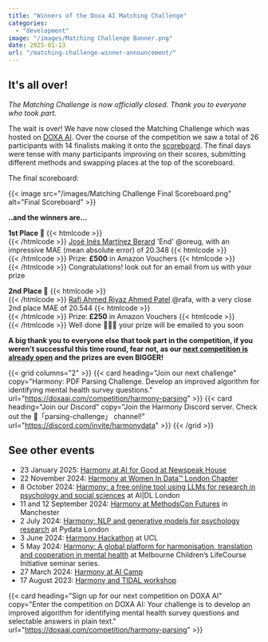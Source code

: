```yaml
---
title: "Winners of the Doxa AI Matching Challenge"
categories: 
  - "development"
image: "/images/Matching Challenge Banner.png"
date: 2025-01-13
url: "/matching-challenge-winner-announcement/"
---
```


## It's all over!

*The Matching Challenge is now officially closed. Thank you to everyone who took part.*


The wait is over! We have now closed the Matching Challenge which was hosted on [DOXA AI](https://doxaai.com/competition/harmony-matching). Over the course of the competition we saw a total of 26 participants with 14 finalists making it onto the [scoreboard](https://doxaai.com/competition/harmony-matching/scoreboard). The final days were tense with many participants improving on their scores, submitting different methods and swapping places at the top of the scoreboard.

The final scoreboard:

{{< image src="/images/Matching Challenge Final Scoreboard.png" alt="Final Scoreboard" >}}


**..and the winners are...**


**1st Place 🏅** {{< htmlcode >}}<br/>{{< /htmlcode >}}
[José Inés Martínez Berard](https://www.linkedin.com/in/jos%C3%A9-in%C3%A9s-mart%C3%ADnez-berard-7b86a9222/) 'End' @oreug, with an impressive MAE (mean absolute error) of 20.348 {{< htmlcode >}}<br/>{{< /htmlcode >}}
Prize: **£500** in Amazon Vouchers {{< htmlcode >}}<br/>{{< /htmlcode >}}
Congratulations! look out for an email from us with your prize


**2nd Place 🥈** {{< htmlcode >}}<br/>{{< /htmlcode >}}
[Rafi Ahmed Riyaz Ahmed Patel](https://www.linkedin.com/in/rafi-ahmed-patel-bb2954202) @rafa, with a very close 2nd place MAE of 20.544 {{< htmlcode >}}<br/>{{< /htmlcode >}}
Prize: **£250** in Amazon Vouchers {{< htmlcode >}}<br/>{{< /htmlcode >}}
Well done 👏👏👏 your prize will be emailed to you soon

**A big thank you to everyone else that took part in the competition, if you weren't successful this time round, fear not, as our [next competition is already open](https://doxaai.com/competition/harmony-parsing) and the prizes are even BIGGER!**


{{< grid columns="2" >}}
  {{< card heading="Join our next challenge" copy="Harmony: PDF Parsing Challenge. Develop an improved algorithm for identifying mental health survey questions." url="https://doxaai.com/competition/harmony-parsing" >}}
  {{< card heading="Join our Discord" copy="Join the Harmony Discord server. Check out the 🏅「parsing-challenge」 channel!" url="https://discord.com/invite/harmonydata" >}}
{{< /grid >}}




## See other events

* 23 January 2025: [Harmony at AI for Good at Newspeak House](/psychology-ai-tool/newspeak-house/)
* 22 November 2024: [Harmony at Women In Data™️ London Chapter](/open-source-for-social-science/women-in-data/)
* 8 October 2024: [Harmony: a free online tool using LLMs for research in psychology and social sciences](/psychology-ai-tool/aidl-meetup/)  at AI|DL London
* 11 and 12 September 2024: [Harmony at MethodsCon Futures](/ai-in-mental-health/harmony-at-methodscon-futures/
) in Manchester
* 2 July 2024: [Harmony: NLP and generative models for psychology research](/open-source-for-social-science/pydata-meetup/)  at Pydata London
* 3 June 2024: [Harmony Hackathon](/open-source-for-social-science/hackathon/) at UCL
* 5 May 2024: [Harmony: A global platform for harmonisation, translation and cooperation in mental health](/ai-in-mental-health/harmony-at-lifecourse-seminar/) at  Melbourne Children’s LifeCourse Initiative seminar series.
* 27 March 2024: [Harmony at AI Camp](/psychology-ai-tool/aicamp-meetup/)
* 17 August 2023: [Harmony and TIDAL workshop](/ai-in-mental-health/harmony-and-tidal-workshop)



{{< card heading="Sign up for our next competition on DOXA AI" copy="Enter the competition on DOXA AI: Your challenge is to develop an improved algorithm for identifying mental health survey questions and selectable answers in plain text." url="https://doxaai.com/competition/harmony-parsing" >}}


